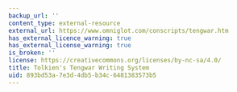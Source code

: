 ```yaml
---
backup_url: ''
content_type: external-resource
external_url: https://www.omniglot.com/conscripts/tengwar.htm
has_external_licence_warning: true
has_external_license_warning: true
is_broken: ''
license: https://creativecommons.org/licenses/by-nc-sa/4.0/
title: Tolkien's Tengwar Writing System
uid: 893bd53a-7e3d-4db5-b34c-6481383573b5
---
```

